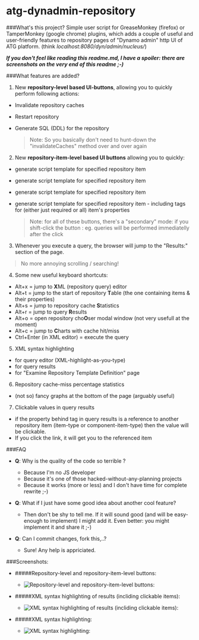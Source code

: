 atg-dynadmin-repository
=======================

###What's this project?
Simple user script for GreaseMonkey (firefox) or TamperMonkey (google chrome) plugins, which adds a couple of useful and user-friendly features
to repository pages of "Dynamo admin" http UI of ATG platform. (think *localhost:8080/dyn/admin/nucleus/*)

**_If you don't feel like reading this readme.md, I have a spoiler: there are screenshots on the very end of this readme ;-)_**

###What features are added?

1. New **repository-level based UI-buttons**, allowing you to quickly perform following actions:
  * Invalidate repository caches
  * Restart repository
  * Generate SQL (DDL) for the repository
    
    > Note: So you basically don't need to hunt-down the "invalidateCaches" method over and over again

2. New **repository-item-level based UI buttons** allowing you to quickly:
  * generate <query-items> script template for specified repository item 
  * generate <add-item> script template for specified repository item
  * generate <remove-item> script template for specified repository item
  * generate <add-item> script template for specified repository item - including <set-property> tags for (either just required or all) item's properties  

    > Note: for all of these buttons, there's a "secondary" mode: if you shift-click the button : eg. queries will be performed immediatelly after the click

3. Whenever you execute a query, the browser will jump to the "Results:" section of the page. 
  >No more annoying scrolling / searching!

4. Some new useful keyboard shortcuts:
  * Alt+x = jump to **X**ML (repository query) editor
  * Alt+t = jump to the start of repository **T**able (the one containing items & their properties)
  * Alt+s = jump to repository cache **S**tatistics
  * Alt+r = jump to query **R**esults
  * Alt+o = open repository cho**O**ser modal window (not very usefull at the moment)
  * Alt+c = jump to **C**harts with cache hit/miss
  * Ctrl+Enter (in XML editor) = execute the query

5. XML syntax highlighting 
  * for query editor (XML-highlight-as-you-type)
  * for query results
  * for "Examine Repository Template Definition" page 
   
6. Repository cache-miss percentage statistics 
  * (not so) fancy graphs at the bottom of the page (arguably useful)

7. Clickable values in query results
  * if the property behind <set-property> tag in query results is a reference to another repository item (item-type or component-item-type) then the value will be clickable. 
  * If you click the link, it will get you to the referenced item
   

###FAQ
  * **Q**: Why is the quality of the code so terrible ? 
  
    * Because I'm no JS developer
    * Because it's one of those hacked-without-any-planning projects
    * Because it works (more or less) and I don't have time for complete rewrite ;-)
    
  * **Q**: What if I just have some good idea about another cool feature?
  
    * Then don't be shy to tell me. If it will sound good (and will be easy-enough to implement) I might add it. Even better: you might implement it and share it ;-)

  * **Q**: Can I commit changes, fork this,..?
    
    * Sure! Any help is appriciated.

###Screenshots:
* #####Repository-level and repository-item-level buttons:
  * ![Repository-level and repository-item-level buttons:](https://raw.githubusercontent.com/brdloush/atg-dynadmin-repository/master/doc/images/helper-buttons.png)

* #####XML syntax highlighting of results (incliding clickable items):
  * ![XML syntax highlighting of results (incliding clickable items):](https://raw.githubusercontent.com/brdloush/atg-dynadmin-repository/master/doc/images/search-result.png)

* #####XML syntax highlighting:
  * ![XML syntax highlighting:](https://raw.githubusercontent.com/brdloush/atg-dynadmin-repository/master/doc/images/xml-highlighting.png)


